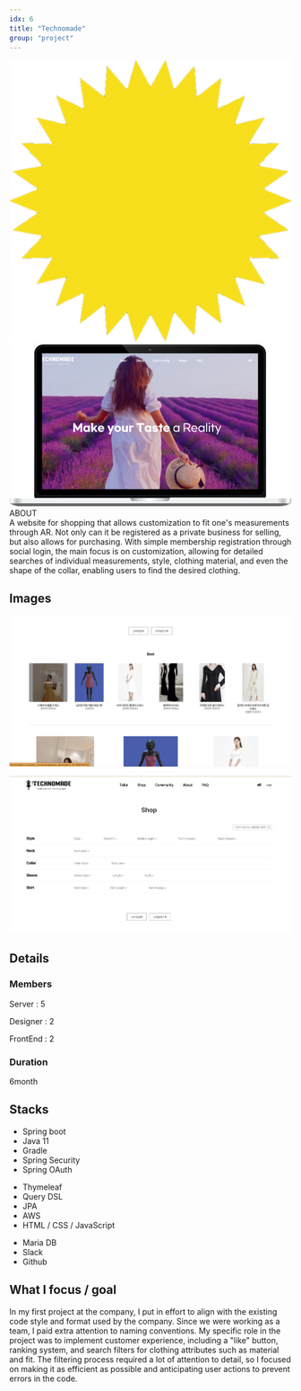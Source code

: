 ```yaml
---
idx: 6
title: "Technomade"
group: "project"
---
```


<div class="aboutWrap">
    <div class="aboutImgWrap">
    <div class="aboutImg">
    <div class="spark">
    <img src="./images/spark.png">
    </div>
    <div class="main">
    <img src="./images/techno/technomain.png">
    </div>
    </div>
    </div>
    <div class="about">
    <div class="aboutTitle">
    ABOUT
    </div>
    <div class="aboutContent">
     A website for shopping that allows customization to fit one's measurements through AR. Not only can it be registered as a private business for selling, but also allows for purchasing. With simple membership registration through social login, the main focus is on customization, allowing for detailed searches of individual measurements, style, clothing material, and even the shape of the collar, enabling users to find the desired clothing.
     </div>
    </div>
</div>

## Images

<div class="imgWrap">

<div class="projectImg">

![techno](./images/techno/techno1.png)

</div>
<div class="projectImg">

![techno](./images/techno/techno2.png)

</div>
<div class="projectImg">

</div>

</div>

## Details

### Members

Server : 5

Designer : 2

FrontEnd : 2

### Duration

6month

## Stacks

<div class='stackWrap'>
   <div class="stacks">
        <ul class="stacksList">
            <li>Spring boot</li>
            <li>Java 11</li>
            <li>Gradle</li>
            <li>Spring Security</li>
            <li>Spring OAuth</li>
        </ul>
    </div>
    <div class="stacks">
        <ul class="stacksList">
            <li>Thymeleaf</li>
            <li>Query DSL</li>
            <li>JPA</li>
            <li>AWS</li>
            <li>HTML / CSS / JavaScript</li>
        </ul>
    </div>
    <div class="stacks">
        <ul class="stacksList">
            <li>Maria DB</li>
            <li>Slack</li>
            <li>Github</li>
        </ul>
    </div>
</div>

## What I focus / goal

In my first project at the company, I put in effort to align with the existing code style and format used by the company. Since we were working as a team, I paid extra attention to naming conventions. My specific role in the project was to implement customer experience, including a "like" button, ranking system, and search filters for clothing attributes such as material and fit. The filtering process required a lot of attention to detail, so I focused on making it as efficient as possible and anticipating user actions to prevent errors in the code.
